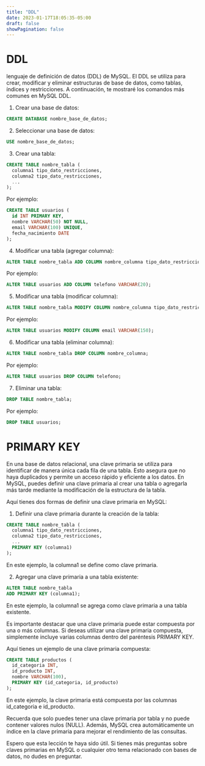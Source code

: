 ```yaml
---
title: "DDL"
date: 2023-01-17T18:05:35-05:00
draft: false
showPagination: false
---
```

# DDL
lenguaje de definición de datos (DDL) de MySQL. El DDL se utiliza para crear, modificar y eliminar estructuras de base de datos, como tablas, índices y restricciones. A continuación, te mostraré los comandos más comunes en MySQL DDL.

1. Crear una base de datos:
```sql
CREATE DATABASE nombre_base_de_datos;
```

2. Seleccionar una base de datos:
```sql
USE nombre_base_de_datos;
```

3. Crear una tabla:
```sql
CREATE TABLE nombre_tabla (
  columna1 tipo_dato_restricciones,
  columna2 tipo_dato_restricciones,
  ...
);
```
Por ejemplo:
```sql
CREATE TABLE usuarios (
  id INT PRIMARY KEY,
  nombre VARCHAR(50) NOT NULL,
  email VARCHAR(100) UNIQUE,
  fecha_nacimiento DATE
);
```

4. Modificar una tabla (agregar columna):
```sql
ALTER TABLE nombre_tabla ADD COLUMN nombre_columna tipo_dato_restricciones;
```
Por ejemplo:
```sql
ALTER TABLE usuarios ADD COLUMN telefono VARCHAR(20);
```

5. Modificar una tabla (modificar columna):
```sql
ALTER TABLE nombre_tabla MODIFY COLUMN nombre_columna tipo_dato_restricciones;
```
Por ejemplo:
```sql
ALTER TABLE usuarios MODIFY COLUMN email VARCHAR(150);
```

6. Modificar una tabla (eliminar columna):
```sql
ALTER TABLE nombre_tabla DROP COLUMN nombre_columna;
```
Por ejemplo:
```sql
ALTER TABLE usuarios DROP COLUMN telefono;
```

7. Eliminar una tabla:
```sql
DROP TABLE nombre_tabla;
```
Por ejemplo:
```sql
DROP TABLE usuarios;
```
# PRIMARY KEY 
En una base de datos relacional, una clave primaria se utiliza para identificar de manera única cada fila de una tabla. Esto asegura que no haya duplicados y permite un acceso rápido y eficiente a los datos. En MySQL, puedes definir una clave primaria al crear una tabla o agregarla más tarde mediante la modificación de la estructura de la tabla.

Aquí tienes dos formas de definir una clave primaria en MySQL:

1. Definir una clave primaria durante la creación de la tabla:
```sql
CREATE TABLE nombre_tabla (
  columna1 tipo_dato_restricciones,
  columna2 tipo_dato_restricciones,
  ...
  PRIMARY KEY (columna1)
);
```
En este ejemplo, la columna1 se define como clave primaria.

2. Agregar una clave primaria a una tabla existente:
```sql
ALTER TABLE nombre_tabla
ADD PRIMARY KEY (columna1);
```
En este ejemplo, la columna1 se agrega como clave primaria a una tabla existente.

Es importante destacar que una clave primaria puede estar compuesta por una o más columnas. Si deseas utilizar una clave primaria compuesta, simplemente incluye varias columnas dentro del paréntesis PRIMARY KEY.

Aquí tienes un ejemplo de una clave primaria compuesta:
```sql
CREATE TABLE productos (
  id_categoria INT,
  id_producto INT,
  nombre VARCHAR(100),
  PRIMARY KEY (id_categoria, id_producto)
);
```
En este ejemplo, la clave primaria está compuesta por las columnas id_categoria e id_producto.

Recuerda que solo puedes tener una clave primaria por tabla y no puede contener valores nulos (NULL). Además, MySQL crea automáticamente un índice en la clave primaria para mejorar el rendimiento de las consultas.

Espero que esta lección te haya sido útil. Si tienes más preguntas sobre claves primarias en MySQL o cualquier otro tema relacionado con bases de datos, no dudes en preguntar.